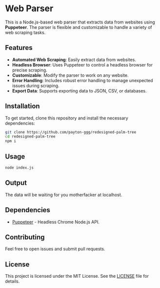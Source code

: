 # Web Parser

This is a Node.js-based web parser that extracts data from websites using **Puppeteer**. The parser is flexible and customizable to handle a variety of web scraping tasks.

## Features

- **Automated Web Scraping**: Easily extract data from websites.
- **Headless Browser**: Uses Puppeteer to control a headless browser for precise scraping.
- **Customizable**: Modify the parser to work on any website.
- **Error Handling**: Includes robust error handling to manage unexpected issues during scraping.
- **Export Data**: Supports exporting data to JSON, CSV, or databases.

## Installation

To get started, clone this repository and install the necessary dependencies:

```bash
git clone https://github.com/payton-ggg/redesigned-palm-tree
cd redesigned-palm-tree
npm i
```

## Usage

```bash
node index.js
```


## Output

The data will be waiting for you motherfacker at localhost.

## Dependencies

- [Puppeteer](https://pptr.dev) - Headless Chrome Node.js API.

## Contributing

Feel free to open issues and submit pull requests.

## License

This project is licensed under the MIT License. See the [LICENSE](LICENSE) file for details.
